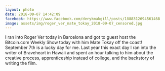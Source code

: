 ```yaml
---
layout: photo
date: 2018-09-07 14:42:09
facebook: https://www.facebook.com/derykmakgill/posts/1888312694561468
image: assets/img/roger_ver_mate_tokay_2018-09-07_censored.jpg
---
```


I ran into Roger Ver today in Barcelona and got to guest host the Bitcoin.com Weekly Show today with him Mate Tokay off the coast! September 7th is a lucky day for me. Last year this exact day I ran into the writer of Braveheart in Hawaii and spent an hour talking to him about the creative process, apprenticeship instead of college, and the backstory of writing the film.
